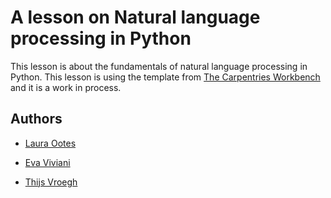 # A lesson on Natural language processing in Python

This lesson is about the fundamentals of natural language processing in Python.
This lesson is using the template from [The Carpentries Workbench][workbench] and it is a work in process.

## Authors
- [Laura Ootes][laura_escience]

- [Eva Viviani][eva_escience]

- [Thijs Vroegh][thijs_escience]

[workbench]: https://carpentries.github.io/sandpaper-docs/
[laura_escience]: https://www.esciencecenter.nl/team/dr-laura-ootes/
[eva_escience]: https://www.esciencecenter.nl/team/eva-viviani/
[thijs_escience]: https://www.esciencecenter.nl/team/thijs-vroegh/